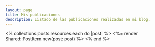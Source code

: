 ```yaml
---
layout: page
title: Mis publicaciones
description: Listado de las publicaciones realizadas en mi blog.
---
```


<div class="mt-10 space-y-10 border-t border-gray-200 pt-10 not-prose">
  <% collections.posts.resources.each do |post| %>
    <%= render Shared::PostItem.new(post: post) %>
  <% end %>
</div>
